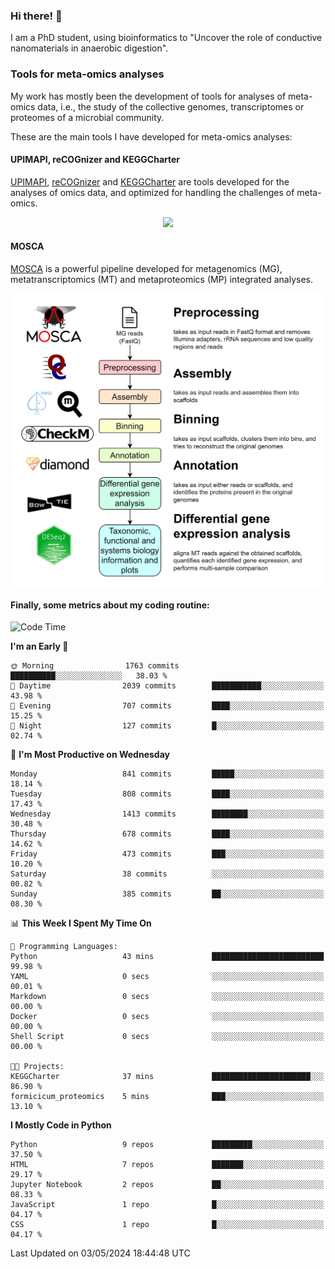 ### Hi there! 👋

I am a PhD student, using bioinformatics to "Uncover the role of conductive nanomaterials in anaerobic digestion".

### Tools for meta-omics analyses

My work has mostly been the development of tools for analyses of meta-omics data, i.e., the study of the collective genomes, transcriptomes or proteomes of a microbial community.

These are the main tools I have developed for meta-omics analyses:

#### UPIMAPI, reCOGnizer and KEGGCharter

[UPIMAPI](https://github.com/iquasere/UPIMAPI), [reCOGnizer](https://github.com/iquasere/reCOGnizer) and [KEGGCharter](https://github.com/iquasere/KEGGCharter) are tools developed for the analyses of omics data, and optimized for handling the challenges of meta-omics.

<p align="center">
    <img src="assets/annotation_paper.png">
</p>

#### MOSCA

[MOSCA](https://github.com/iquasere/MOSCA) is a powerful pipeline developed for metagenomics (MG), metatranscriptomics (MT) and metaproteomics (MP) integrated analyses.

<p align="center">
    <img src="assets/mosca_workflow.png" align="center" width="700">
</p>


#### Finally, some metrics about my coding routine:

<!--START_SECTION:waka-->
![Code Time](http://img.shields.io/badge/Code%20Time-821%20hrs%2019%20mins-blue)

**I'm an Early 🐤** 

```text
🌞 Morning                1763 commits        ██████████░░░░░░░░░░░░░░░   38.03 % 
🌆 Daytime                2039 commits        ███████████░░░░░░░░░░░░░░   43.98 % 
🌃 Evening                707 commits         ████░░░░░░░░░░░░░░░░░░░░░   15.25 % 
🌙 Night                  127 commits         █░░░░░░░░░░░░░░░░░░░░░░░░   02.74 % 
```
📅 **I'm Most Productive on Wednesday** 

```text
Monday                   841 commits         █████░░░░░░░░░░░░░░░░░░░░   18.14 % 
Tuesday                  808 commits         ████░░░░░░░░░░░░░░░░░░░░░   17.43 % 
Wednesday                1413 commits        ████████░░░░░░░░░░░░░░░░░   30.48 % 
Thursday                 678 commits         ████░░░░░░░░░░░░░░░░░░░░░   14.62 % 
Friday                   473 commits         ███░░░░░░░░░░░░░░░░░░░░░░   10.20 % 
Saturday                 38 commits          ░░░░░░░░░░░░░░░░░░░░░░░░░   00.82 % 
Sunday                   385 commits         ██░░░░░░░░░░░░░░░░░░░░░░░   08.30 % 
```


📊 **This Week I Spent My Time On** 

```text
💬 Programming Languages: 
Python                   43 mins             █████████████████████████   99.98 % 
YAML                     0 secs              ░░░░░░░░░░░░░░░░░░░░░░░░░   00.01 % 
Markdown                 0 secs              ░░░░░░░░░░░░░░░░░░░░░░░░░   00.00 % 
Docker                   0 secs              ░░░░░░░░░░░░░░░░░░░░░░░░░   00.00 % 
Shell Script             0 secs              ░░░░░░░░░░░░░░░░░░░░░░░░░   00.00 % 

🐱‍💻 Projects: 
KEGGCharter              37 mins             ██████████████████████░░░   86.90 % 
formicicum_proteomics    5 mins              ███░░░░░░░░░░░░░░░░░░░░░░   13.10 % 
```

**I Mostly Code in Python** 

```text
Python                   9 repos             █████████░░░░░░░░░░░░░░░░   37.50 % 
HTML                     7 repos             ███████░░░░░░░░░░░░░░░░░░   29.17 % 
Jupyter Notebook         2 repos             ██░░░░░░░░░░░░░░░░░░░░░░░   08.33 % 
JavaScript               1 repo              █░░░░░░░░░░░░░░░░░░░░░░░░   04.17 % 
CSS                      1 repo              █░░░░░░░░░░░░░░░░░░░░░░░░   04.17 % 
```




 Last Updated on 03/05/2024 18:44:48 UTC
<!--END_SECTION:waka-->
